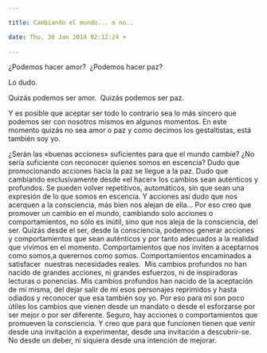 ```yaml
---

title: Cambiando el mundo... o no..

date: Thu, 30 Jan 2014 02:12:24 +
 
---
```

¿Podemos hacer amor? 
¿Podemos hacer paz?

Lo dudo.

Quizás podemos ser amor. 
Quizás podemos ser paz.

Y es posible que aceptar ser todo lo contrario sea lo más sincero que podemos ser con nosotros mismos en algunos momentos. 
En este momento quizás no sea amor o paz y como decimos los gestaltistas, está también soy yo.

¿Serán las «buenas acciones» suficientes para que el mundo cambie? ¿No sería suficiente con reconocer quienes somos en escencia? Dudo que promocionando acciones hacia la paz se llegue a la paz. Dudo que cambiando exclusivamente desde «el hacer» los cambios sean auténticos y profundos. Se pueden volver repetitivos, automáticos, sin que sean una expresión de lo que somos en escencia. Y acciones así dudo que nos acerquen a la consciencia, más bien nos alejan de ella... Por eso creo que promover un cambio en el mundo, cambiando solo acciones o comportamientos, no sólo es inútil, sino que nos aleja de la consciencia, del ser. 
Quizás desde el ser, desde la consciencia, podemos generar acciones y comportamientos que sean auténticos y por tanto adecuados a la realidad que vivimos en el momento. Comportamientos que nos inviten a aceptarnos como somos,a querernos como somos. Comportamientos encaminados a satisfacer  nuestras necesidades reales. 
Mis cambios profundos no han nacido de grandes acciones, ni grandes esfuerzos, ni de inspiradoras lecturas o ponencias. Mis cambios profundos han nacido de la aceptación de mí misma, del dejar salir de mí esos personajes reprimidos y hasta odiados y reconocer que esa también soy yo. Por eso para mí son poco útiles los cambios que vienen desde un mandato o desde el esforzarse por ser mejor o por ser diferente.
Seguro, hay acciones o comportamientos que promueven la consciencia. Y creo que para que funcionen tienen que venir desde una invitación a experimentar, desde una invitación a descubrir-se. No desde un deber, ni siquiera desde una intención de mejorar.
